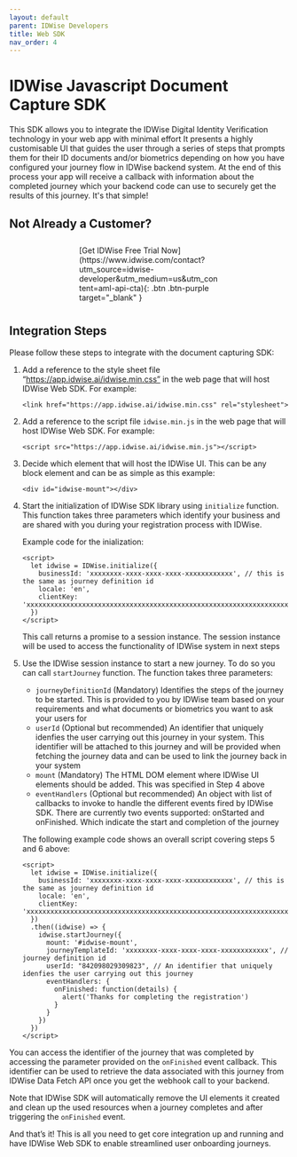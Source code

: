 ```yaml
---
layout: default
parent: IDWise Developers
title: Web SDK 
nav_order: 4
---
```

# IDWise Javascript Document Capture SDK

This SDK allows you to integrate the IDWise Digital Identity Verification technology in your web app with minimal effort
It presents a highly customisable UI that guides the user through a series of steps that prompts them for their ID documents and/or biometrics depending on how you have configured your journey flow in IDWise backend system. At the end of this process your app will receive a callback with information about the completed journey which your backend code can use to securely get the results of this journey. It's that simple!

## Not Already a Customer?
<div style="margin: auto;width: 50%;padding: 10px;" markdown="1">
<span class="fs-5" >[Get IDWise Free Trial Now](https://www.idwise.com/contact?utm_source=idwise-developer&utm_medium=us&utm_content=aml-api-cta){: .btn .btn-purple target="_blank" }
  </span>
</div>


## Integration Steps
Please follow these steps to integrate with the document capturing SDK:
1. Add a reference to the style sheet file “https://app.idwise.ai/idwise.min.css” in the web page that will host IDWise Web SDK. For example:

    ```
    <link href="https://app.idwise.ai/idwise.min.css" rel="stylesheet">
    ```

2. Add a reference to the script file `idwise.min.js` in the web page that will host IDWise Web SDK. For example:

    ```
    <script src="https://app.idwise.ai/idwise.min.js"></script>
    ```

3. Decide which element that will host the IDWise UI. This can be any block element and can be as simple as this example:

    ```
    <div id="idwise-mount"></div>
    ```

4. Start the initialization of IDWise SDK library using `initialize` function. This function takes three parameters which identify your business and are shared with you during your registration process with IDWise.

    Example code for the inialization:

    ```
    <script>
      let idwise = IDWise.initialize({
        businessId: 'xxxxxxxx-xxxx-xxxx-xxxx-xxxxxxxxxxxx', // this is the same as journey definition id
        locale: 'en',
        clientKey: 'xxxxxxxxxxxxxxxxxxxxxxxxxxxxxxxxxxxxxxxxxxxxxxxxxxxxxxxxxxxxxxxxxxxxxxxxxxxxx='
      })
    </script>
    ```

    This call returns a promise to a session instance. The session instance will be used to access the functionality of IDWise system in next steps

5. Use the IDWise session instance to start a new journey. To do so you can call `startJourney` function. The function takes three parameters:
    * `journeyDefinitionId` (Mandatory) Identifies the steps of the journey to be started. This is provided to you by IDWise team based on your requirements and what documents or biometrics you want to ask your users for
    * `userId` (Optional but recommended) An identifier that uniquely idenfies the user carrying out this journey in your system. This identifier will be attached to this journey and will be provided when fetching the journey data and can be used to link the journey back in your system
    * `mount` (Mandatory) The HTML DOM element where IDWise UI elements should be added. This was specified in Step 4 above
    * `eventHandlers` (Optional but recommended) An object with list of callbacks to invoke to handle the
different events fired by IDWise SDK. There are currently two events supported: onStarted and onFinished. Which indicate the start and completion of the journey

    The following example code shows an overall script covering steps 5 and 6 above:

    ```
    <script>
      let idwise = IDWise.initialize({
        businessId: 'xxxxxxxx-xxxx-xxxx-xxxx-xxxxxxxxxxxx', // this is the same as journey definition id
        locale: 'en',
        clientKey: 'xxxxxxxxxxxxxxxxxxxxxxxxxxxxxxxxxxxxxxxxxxxxxxxxxxxxxxxxxxxxxxxxxxxxxxxxxxxxx='
      })
      .then((idwise) => {
        idwise.startJourney({
          mount: '#idwise-mount',
          journeyTemplateId: 'xxxxxxxx-xxxx-xxxx-xxxx-xxxxxxxxxxxx', // journey definition id
          userId: "842098029309823", // An identifier that uniquely idenfies the user carrying out this journey
          eventHandlers: {
            onFinished: function(details) {
              alert('Thanks for completing the registration')
            }
          }
        })
      })
    </script>
    ```

You can access the identifier of the journey that was completed by accessing the parameter provided on the `onFinished` event callback. This identifier can be used to retrieve the data associated with this journey from IDWise Data Fetch API once you get the webhook call to your backend.

Note that IDWise SDK will automatically remove the UI elements it created and clean up the used resources when a journey completes and after triggering the `onFinished` event.

And that’s it! This is all you need to get core integration up and running and have IDWise Web SDK to enable streamlined user onboarding journeys.
